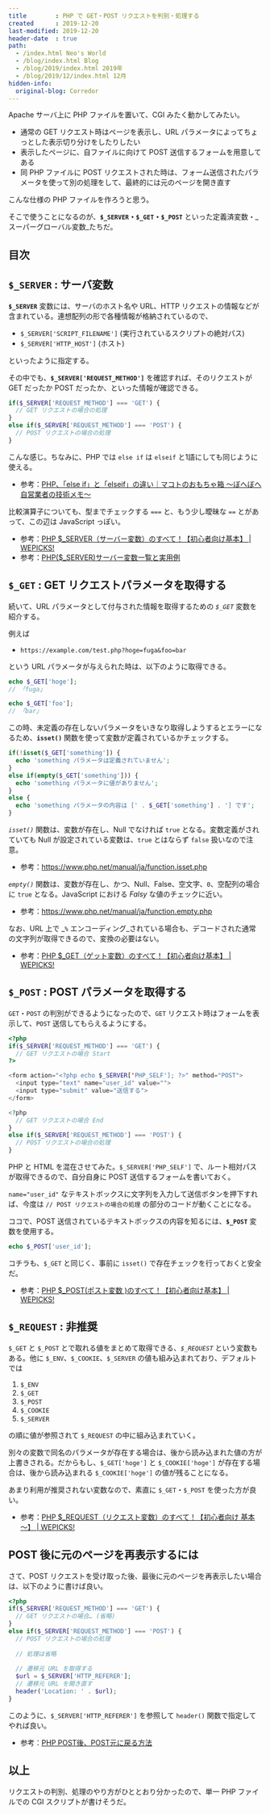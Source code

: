 ```yaml
---
title        : PHP で GET・POST リクエストを判別・処理する
created      : 2019-12-20
last-modified: 2019-12-20
header-date  : true
path:
  - /index.html Neo's World
  - /blog/index.html Blog
  - /blog/2019/index.html 2019年
  - /blog/2019/12/index.html 12月
hidden-info:
  original-blog: Corredor
---
```


Apache サーバ上に PHP ファイルを置いて、CGI みたく動かしてみたい。

- 通常の GET リクエスト時はページを表示し、URL パラメータによってちょっとした表示切り分けをしたりしたい
- 表示したページに、自ファイルに向けて POST 送信するフォームを用意してある
- 同 PHP ファイルに POST リクエストされた時は、フォーム送信されたパラメータを使って別の処理をして、最終的には元のページを開き直す

こんな仕様の PHP ファイルを作ろうと思う。

そこで使うことになるのが、**`$_SERVER`・`$_GET`・`$_POST`** といった定義済変数・_スーパーグローバル変数_たちだ。

## 目次

## `$_SERVER` : サーバ変数

**`$_SERVER`** 変数には、サーバのホスト名や URL、HTTP リクエストの情報などが含まれている。連想配列の形で各種情報が格納されているので、

- `$_SERVER['SCRIPT_FILENAME']` (実行されているスクリプトの絶対パス)
- `$_SERVER['HTTP_HOST']` (ホスト)

といったように指定する。

その中でも、**`$_SERVER['REQUEST_METHOD']`** を確認すれば、そのリクエストが GET だったか POST だったか、といった情報が確認できる。

```php
if($_SERVER['REQUEST_METHOD'] === 'GET') {
  // GET リクエストの場合の処理
}
else if($_SERVER['REQUEST_METHOD'] === 'POST') {
  // POST リクエストの場合の処理
}
```

こんな感じ。ちなみに、PHP では `else if` は `elseif` と1語にしても同じように使える。

- 参考：[PHP、「else if」と「elseif」の違い｜マコトのおもちゃ箱 ～ぼへぼへ自営業者の技術メモ～](http://piyopiyocs.blog115.fc2.com/blog-entry-937.html)

比較演算子についても、型までチェックする `===` と、もう少し曖昧な `==` とがあって、この辺は JavaScript っぽい。

- 参考：[PHP $_SERVER（サーバー変数）のすべて！【初心者向け基本】 | WEPICKS!](https://wepicks.net/phpref-server/)
- 参考：[PHP($_SERVER)サーバー変数一覧と実用例](https://www.flatflag.nir87.com/server-358)

## `$_GET` : GET リクエストパラメータを取得する

続いて、URL パラメータとして付与された情報を取得するための *`$_GET`* 変数を紹介する。

例えば

- `https://example.com/test.php?hoge=fuga&foo=bar`

という URL パラメータが与えられた時は、以下のように取得できる。

```php
echo $_GET['hoge'];
// 「fuga」

echo $_GET['foo'];
// 「bar」
```

この時、未定義の存在しないパラメータをいきなり取得しようするとエラーになるため、**`isset()`** 関数を使って変数が定義されているかチェックする。

```php
if(!isset($_GET['something']) {
  echo 'something パラメータは定義されていません';
}
else if(empty($_GET['something'])) {
  echo 'something パラメータに値がありません';
}
else {
  echo 'something パラメータの内容は [' . $_GET['something'] . '] です';
}
```

_`isset()`_ 関数は、変数が存在し、Null でなければ `true` となる。変数定義がされていても Null が設定されている変数は、`true` とはならず `false` 扱いなので注意。

- 参考：<https://www.php.net/manual/ja/function.isset.php>

_`empty()`_ 関数は、変数が存在し、かつ、Null、False、空文字、`0`、空配列の場合に `true` となる。JavaScript における _Falsy_ な値のチェックに近い。

- 参考：<https://www.php.net/manual/ja/function.empty.php>

なお、URL 上で _`%` エンコーディング_されている場合も、デコードされた通常の文字列が取得できるので、変換の必要はない。

- 参考：[PHP $_GET（ゲット変数）のすべて！【初心者向け基本】 | WEPICKS!](https://wepicks.net/phpref-get/)

## `$_POST` : POST パラメータを取得する

`GET`・`POST` の判別ができるようになったので、`GET` リクエスト時はフォームを表示して、`POST` 送信してもらえるようにする。

```php
<?php
if($_SERVER['REQUEST_METHOD'] === 'GET') {
  // GET リクエストの場合 Start
?>

<form action="<?php echo $_SERVER['PHP_SELF']; ?>" method="POST">
  <input type="text" name="user_id" value="">
  <input type="submit" value="送信する">
</form>

<?php
  // GET リクエストの場合 End
}
else if($_SERVER['REQUEST_METHOD'] === 'POST') {
  // POST リクエストの場合の処理
}
```

PHP と HTML を混在させてみた。`$_SERVER['PHP_SELF']` で、ルート相対パスが取得できるので、自分自身に POST 送信するフォームを書いておく。

`name="user_id"` なテキストボックスに文字列を入力して送信ボタンを押下すれば、今度は `// POST リクエストの場合の処理` の部分のコードが動くことになる。

ココで、POST 送信されているテキストボックスの内容を知るには、**`$_POST`** 変数を使用する。

```php
echo $_POST['user_id'];
```

コチラも、`$_GET` と同じく、事前に `isset()` で存在チェックを行っておくと安全だ。

- 参考：[PHP $_POST(ポスト変数 )のすべて！【初心者向け基本】 | WEPICKS!](https://wepicks.net/phpref-post/)

## `$_REQUEST` : 非推奨

`$_GET` と `$_POST` とで取れる値をまとめて取得できる、*`$_REQUEST`* という変数もある。他に `$_ENV`、`$_COOKIE`、`$_SERVER` の値も組み込まれており、デフォルトでは

1. `$_ENV`
2. `$_GET`
3. `$_POST`
4. `$_COOKIE`
5. `$_SERVER`

の順に値が参照されて `$_REQUEST` の中に組み込まれていく。

別々の変数で同名のパラメータが存在する場合は、後から読み込まれた値の方が上書きされる。だからもし、`$_GET['hoge']` と `$_COOKIE['hoge']` が存在する場合は、後から読み込まれる `$_COOKIE['hoge']` の値が残ることになる。

あまり利用が推奨されない変数なので、素直に `$_GET`・`$_POST` を使った方が良い。

- 参考：[PHP $_REQUEST（リクエスト変数）のすべて！【初心者向け 基本～】 | WEPICKS!](https://wepicks.net/phpref-request/)

## POST 後に元のページを再表示するには

さて、POST リクエストを受け取った後、最後に元のページを再表示したい場合は、以下のように書けば良い。

```php
<?php
if($_SERVER['REQUEST_METHOD'] === 'GET') {
  // GET リクエストの場合… (省略)
}
else if($_SERVER['REQUEST_METHOD'] === 'POST') {
  // POST リクエストの場合の処理
  
  // 処理は省略
  
  // 遷移元 URL を取得する
  $url = $_SERVER['HTTP_REFERER'];
  // 遷移元 URL を開き直す
  header('Location: ' . $url);
}
```

このように、`$_SERVER['HTTP_REFERER']` を参照して `header()` 関数で指定してやれば良い。

- 参考：[PHP POST後、POST元に戻る方法](https://lp.olivesystem.jp/1145.html)

## 以上

リクエストの判別、処理のやり方がひととおり分かったので、単一 PHP ファイルでの CGI スクリプトが書けそうだ。
